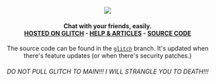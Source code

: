 <p align="center">
  <img src="https://raw.githubusercontent.com/red-stone-network/muenster/images/images/mnstr.png?token=GHSAT0AAAAAAB5OWH52MPL5RJY5A3R5PPAKZBC6LWQ" align="center">
</p>

<h4 align="center">
  Chat with your friends, easily.<br>
  <a href="https://muenster.glitch.me/index.html">HOSTED ON GLITCH</a>
  - <a href="https://muenster.glitch.me/articles/index.html">HELP & ARTICLES</a>
  - <a href="https://github.com/red-stone-network/muenster/tree/glitch">SOURCE CODE</a><br>
</h4>

<p align="center">
  The source code can be found in the <a href="https://github.com/red-stone-network/muenster/tree/glitch"><code>glitch</code></a> branch. It's updated when there's feature updates (or when there's security patches.)
</p>

<h6 align="center">
  DO NOT PULL GLITCH TO MAIN!!! I WILL STRANGLE YOU TO DEATH!!!
</h6>
